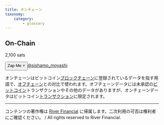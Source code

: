 ```yaml
---
title: オンチェーン
taxonomy:
    category:
        - glossary
---
```


## On-Chain
2,100 sats

<div><button class="zap-button" data-npub="npub1x3x7spzvt6yflg4l825agplakkyv8h62h5jsl9qq7ghxlcr490wqz4qfw6" data-relays="wss://relay.damus.io,wss://relay.snort.social,wss://nostr.wine,wss://relay.nostr.band">Zap Me ⚡</button><a href="https://twitter.com/sishamo_moyashi">@sishamo_moyashi</a></div>

オンチェーンはビットコイン[ブロックチェーン](http://lostinbitcoin.jp.testrs.jp/staging/glossary/blockchain/)に登録されているデータを指す用語で、[オフチェーン](http://lostinbitcoin.jp.testrs.jp/staging/glossary/off_chain/)との対比で使われます。オフチェーンデータには未承認の[ビットコイン](http://lostinbitcoin.jp.testrs.jp/staging/glossary/bitcoin/)トランザクションやその他のデータがありますが、オンチェーンデータはビットコイン[トランザクション](http://lostinbitcoin.jp.testrs.jp/staging/glossary/transaction/)に限定されます。

---
コンテンツの著作権は [River Financial](https://river.com/) に帰属します。二次利用の可否は権利者にご確認ください。 / All rights reserved to River Financial.
